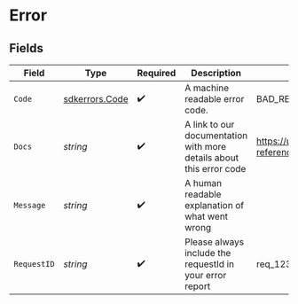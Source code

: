 # Error


## Fields

| Field                                                               | Type                                                                | Required                                                            | Description                                                         | Example                                                             |
| ------------------------------------------------------------------- | ------------------------------------------------------------------- | ------------------------------------------------------------------- | ------------------------------------------------------------------- | ------------------------------------------------------------------- |
| `Code`                                                              | [sdkerrors.Code](../../../pkg/models/sdkerrors/code.md)             | :heavy_check_mark:                                                  | A machine readable error code.                                      | BAD_REQUEST                                                         |
| `Docs`                                                              | *string*                                                            | :heavy_check_mark:                                                  | A link to our documentation with more details about this error code | https://unkey.dev/docs/api-reference/errors/code/BAD_REQUEST        |
| `Message`                                                           | *string*                                                            | :heavy_check_mark:                                                  | A human readable explanation of what went wrong                     |                                                                     |
| `RequestID`                                                         | *string*                                                            | :heavy_check_mark:                                                  | Please always include the requestId in your error report            | req_1234                                                            |